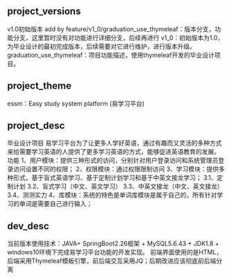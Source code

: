 ## project_versions
v1.0初始版本
add by feature/v1_0/graduation_use_thymeleaf：版本分支，功能分支，这里暂时没有对功能进行详细分支，后续再进行
v1_0：初始版本为1.0，为毕业设计的最初完成版本，后续需要对它进行维护，进行版本升级。
graduation_use_thymeleaf：项目功能描述，使用thymeleaf开发的毕业设计项目。

## project_theme
essm：Easy study system platform (易学习平台)

## project_desc
毕业设计项目
易学习平台为了让更多人学好英语，通过有趣而又灵活的多种方式来给需要学习英语的人提供了更多学习英语的方式，能够促进英语教育的发展。
功能
1、用户模块：提供三种形式的访问，分别针对用户登录访问和系统管理员登录访问设置不同的权限；
2、权限模块：通过权限限制访问
3、学习模块：提供多种形式，基于盲式英语学习、基于定制计划学习和基于中英文接龙学习；
    3.1、定制计划
    3.2、盲式学习（中文、英文学习）
    3.3、中英文接龙（中文、英文接龙）
    3.4、测测实力
4、库模块：系统的特色是单词库模块是属于自己的，所有针对学习的单词是需要自己进行输入；

## dev_desc
当前版本使用技术：JAVA+ SpringBoot2.26框架 + MySQL5.6.43 + JDK1.8 + windows10环境下完成易学习平台功能的开发实现。
前端界面使用的是HTML，后端采用Thymeleaf模板引擎，前后端交互采用JQ；后期改进应该彻底前后端分离
